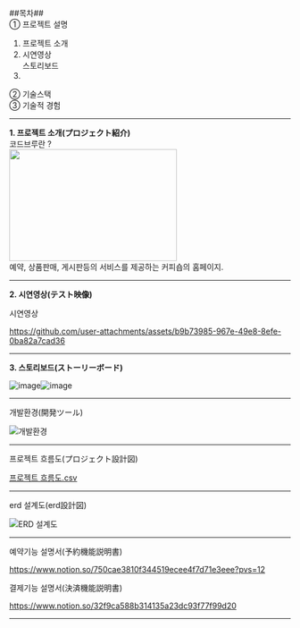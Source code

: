 ##목차##
</br>
① 프로젝트 설명
  1. 프로젝트 소개
     </br>
  2. 시연영상
    </br>
   스토리보드
  3. </br>
② 기술스택
</br>
③ 기술적 경험

----------------------------------------------------------------------------------------------------
**1. 프로젝트 소개(プロジェクト紹介)**
</br>
코드브루란 ? 
</br>
<img src = https://github.com/user-attachments/assets/3836f2b4-4ccf-441c-b2da-7b785585cb40 width=300px height=200px>
</br>
예약, 상품판매, 게시판등의 서비스를 제공하는 커피숍의 홈페이지.

-----------------------------------------------------------------------------------------------------
**2. 시연영상(テスト映像)**

시연영상

https://github.com/user-attachments/assets/b9b73985-967e-49e8-8efe-0ba82a7cad36



------------------------------------------------------------------------------------------------------
**3. 스토리보드(ストーリーボード)**

![image](https://github.com/user-attachments/assets/e1302bd5-f551-4624-8fb8-94a004000141)![image](https://github.com/user-attachments/assets/a94ec272-2fd8-4566-ade4-048f9b0e99b5)





------------------------------------------------------------------------------------------------------




개발환경(開発ツール)

![개발환경](https://github.com/user-attachments/assets/7ae585f5-8cab-4925-b415-063bdf38793e)




-----------------------------------------------------------------------------------------------------




프로젝트 흐름도(プロジェクト設計図)

[프로젝트 흐름도.csv](https://github.com/user-attachments/files/16671399/default.csv)




------------------------------------------------------------------------------------------------------


erd 설계도(erd設計図)

![ERD 설계도](https://github.com/user-attachments/assets/5aa7c293-17db-4c58-a46f-f9f5699bb3ae)

----------------------------------------------------------
예약기능 설명서(予約機能説明書)

https://www.notion.so/750cae3810f344519ecee4f7d71e3eee?pvs=12

결제기능 설명서(決済機能説明書)

https://www.notion.so/32f9ca588b314135a23dc93f77f99d20


--------------------------------------------------------------------------
